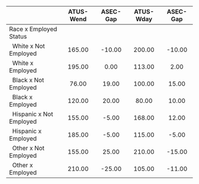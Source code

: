 
|                      |    ATUS-Wend |     ASEC-Gap |    ATUS-Wday |     ASEC-Gap |
| -------------------- | :----------: | :----------: | :----------: | :----------: |
| Race x Employed Status |              |              |              |              |
| &nbsp;&nbsp;White x Not Employed |       165.00 |       -10.00 |       200.00 |       -10.00 |
| &nbsp;&nbsp;White x Employed |       195.00 |         0.00 |       113.00 |         2.00 |
| &nbsp;&nbsp;Black x Not Employed |        76.00 |        19.00 |       100.00 |        15.00 |
| &nbsp;&nbsp;Black x Employed |       120.00 |        20.00 |        80.00 |        10.00 |
| &nbsp;&nbsp;Hispanic x Not Employed |       155.00 |        -5.00 |       168.00 |        12.00 |
| &nbsp;&nbsp;Hispanic x Employed |       185.00 |        -5.00 |       115.00 |        -5.00 |
| &nbsp;&nbsp;Other x Not Employed |       155.00 |        25.00 |       210.00 |       -15.00 |
| &nbsp;&nbsp;Other x Employed |       210.00 |       -25.00 |       105.00 |       -11.00 |

